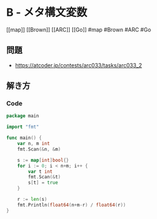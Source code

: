 # B - メタ構文変数
[[map]] [[Brown]] [[ARC]] [[Go]]
#map #Brown #ARC #Go 

## 問題
- https://atcoder.jp/contests/arc033/tasks/arc033_2

## 解き方
### Code
```go
package main

import "fmt"

func main() {
	var n, m int
	fmt.Scan(&n, &m)

	s := map[int]bool{}
	for i := 0; i < n+m; i++ {
		var t int
		fmt.Scan(&t)
		s[t] = true
	}

	r := len(s)
	fmt.Println(float64(n+m-r) / float64(r))
}
```
